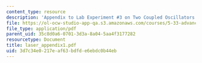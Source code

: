 ```yaml
---
content_type: resource
description: 'Appendix to Lab Experiment #3 on Two Coupled Oscillators.'
file: https://ol-ocw-studio-app-qa.s3.amazonaws.com/courses/5-33-advanced-chemical-experimentation-and-instrumentation-fall-2007/3d7c34e0217eaf63bdfde6ebdc0b44eb_laser_appendix1.pdf
file_type: application/pdf
parent_uid: 35c8d0a6-0701-3d3a-8a04-5aa4f3177282
resourcetype: Document
title: laser_appendix1.pdf
uid: 3d7c34e0-217e-af63-bdfd-e6ebdc0b44eb
---
```

